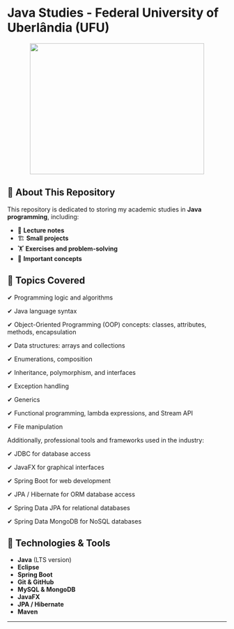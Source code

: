 # Java Studies - Federal University of Uberlândia (UFU)

<p align="center">
  <img src="https://i.pinimg.com/736x/43/0b/5a/430b5adba48d1687ed90bdb7d60e003c.jpg"  width="400" height="300"/>
</p>

## 📌 About This Repository
This repository is dedicated to storing my academic studies in **Java programming**, including:
- 📖 **Lecture notes**
- 🏗 **Small projects**
- 🏋 **Exercises and problem-solving**
- 📝 **Important concepts**

## 🚀 Topics Covered
✔ Programming logic and algorithms  

✔ Java language syntax 

✔ Object-Oriented Programming (OOP) concepts: classes, attributes, methods, encapsulation 

✔ Data structures: arrays and collections 

✔ Enumerations, composition  

✔ Inheritance, polymorphism, and interfaces  

✔ Exception handling

✔ Generics

✔ Functional programming, lambda expressions, and Stream API

✔ File manipulation


Additionally, professional tools and frameworks used in the industry:

✔ JDBC for database access

✔ JavaFX for graphical interfaces

✔ Spring Boot for web development

✔ JPA / Hibernate for ORM database access

✔ Spring Data JPA for relational databases

✔ Spring Data MongoDB for NoSQL databases


## 🔧 Technologies & Tools
- **Java** (LTS version)
- **Eclipse**
- **Spring Boot** 
- **Git & GitHub**
- **MySQL & MongoDB**
- **JavaFX**
- **JPA / Hibernate**
- **Maven**
  
---
